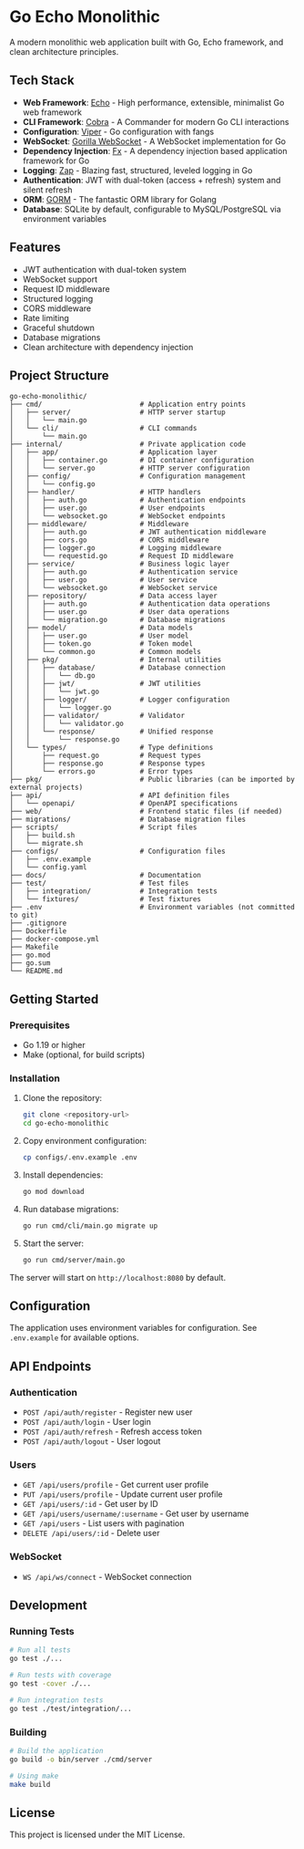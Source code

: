 # Go Echo Monolithic

A modern monolithic web application built with Go, Echo framework, and clean architecture principles.

## Tech Stack

- **Web Framework**: [Echo](https://github.com/labstack/echo/v4) - High performance, extensible, minimalist Go web framework
- **CLI Framework**: [Cobra](https://github.com/spf13/cobra) - A Commander for modern Go CLI interactions
- **Configuration**: [Viper](https://github.com/spf13/viper) - Go configuration with fangs
- **WebSocket**: [Gorilla WebSocket](https://github.com/gorilla/websocket) - A WebSocket implementation for Go
- **Dependency Injection**: [Fx](https://go.uber.org/fx) - A dependency injection based application framework for Go
- **Logging**: [Zap](https://go.uber.org/zap) - Blazing fast, structured, leveled logging in Go
- **Authentication**: JWT with dual-token (access + refresh) system and silent refresh
- **ORM**: [GORM](https://gorm.io/gorm) - The fantastic ORM library for Golang
- **Database**: SQLite by default, configurable to MySQL/PostgreSQL via environment variables

## Features

- JWT authentication with dual-token system
- WebSocket support
- Request ID middleware
- Structured logging
- CORS middleware
- Rate limiting
- Graceful shutdown
- Database migrations
- Clean architecture with dependency injection

## Project Structure

```
go-echo-monolithic/
├── cmd/                        # Application entry points
│   ├── server/                 # HTTP server startup
│   │   └── main.go
│   └── cli/                    # CLI commands
│       └── main.go
├── internal/                   # Private application code
│   ├── app/                    # Application layer
│   │   ├── container.go        # DI container configuration
│   │   └── server.go           # HTTP server configuration
│   ├── config/                 # Configuration management
│   │   └── config.go
│   ├── handler/                # HTTP handlers
│   │   ├── auth.go             # Authentication endpoints
│   │   ├── user.go             # User endpoints
│   │   └── websocket.go        # WebSocket endpoints
│   ├── middleware/             # Middleware
│   │   ├── auth.go             # JWT authentication middleware
│   │   ├── cors.go             # CORS middleware
│   │   ├── logger.go           # Logging middleware
│   │   └── requestid.go        # Request ID middleware
│   ├── service/                # Business logic layer
│   │   ├── auth.go             # Authentication service
│   │   ├── user.go             # User service
│   │   └── websocket.go        # WebSocket service
│   ├── repository/             # Data access layer
│   │   ├── auth.go             # Authentication data operations
│   │   ├── user.go             # User data operations
│   │   └── migration.go        # Database migrations
│   ├── model/                  # Data models
│   │   ├── user.go             # User model
│   │   ├── token.go            # Token model
│   │   └── common.go           # Common models
│   ├── pkg/                    # Internal utilities
│   │   ├── database/           # Database connection
│   │   │   └── db.go
│   │   ├── jwt/                # JWT utilities
│   │   │   └── jwt.go
│   │   ├── logger/             # Logger configuration
│   │   │   └── logger.go
│   │   ├── validator/          # Validator
│   │   │   └── validator.go
│   │   └── response/           # Unified response
│   │       └── response.go
│   └── types/                  # Type definitions
│       ├── request.go          # Request types
│       ├── response.go         # Response types
│       └── errors.go           # Error types
├── pkg/                        # Public libraries (can be imported by external projects)
├── api/                        # API definition files
│   └── openapi/                # OpenAPI specifications
├── web/                        # Frontend static files (if needed)
├── migrations/                 # Database migration files
├── scripts/                    # Script files
│   ├── build.sh
│   └── migrate.sh
├── configs/                    # Configuration files
│   ├── .env.example
│   └── config.yaml
├── docs/                       # Documentation
├── test/                       # Test files
│   ├── integration/            # Integration tests
│   └── fixtures/               # Test fixtures
├── .env                        # Environment variables (not committed to git)
├── .gitignore
├── Dockerfile
├── docker-compose.yml
├── Makefile
├── go.mod
├── go.sum
└── README.md
```

## Getting Started

### Prerequisites

- Go 1.19 or higher
- Make (optional, for build scripts)

### Installation

1. Clone the repository:
   ```bash
   git clone <repository-url>
   cd go-echo-monolithic
   ```

2. Copy environment configuration:
   ```bash
   cp configs/.env.example .env
   ```

3. Install dependencies:
   ```bash
   go mod download
   ```

4. Run database migrations:
   ```bash
   go run cmd/cli/main.go migrate up
   ```

5. Start the server:
   ```bash
   go run cmd/server/main.go
   ```

The server will start on `http://localhost:8080` by default.

## Configuration

The application uses environment variables for configuration. See `.env.example` for available options.

## API Endpoints

### Authentication
- `POST /api/auth/register` - Register new user
- `POST /api/auth/login` - User login
- `POST /api/auth/refresh` - Refresh access token
- `POST /api/auth/logout` - User logout

### Users
- `GET /api/users/profile` - Get current user profile
- `PUT /api/users/profile` - Update current user profile
- `GET /api/users/:id` - Get user by ID
- `GET /api/users/username/:username` - Get user by username
- `GET /api/users` - List users with pagination
- `DELETE /api/users/:id` - Delete user

### WebSocket
- `WS /api/ws/connect` - WebSocket connection

## Development

### Running Tests

```bash
# Run all tests
go test ./...

# Run tests with coverage
go test -cover ./...

# Run integration tests
go test ./test/integration/...
```

### Building

```bash
# Build the application
go build -o bin/server ./cmd/server

# Using make
make build
```

## License

This project is licensed under the MIT License.